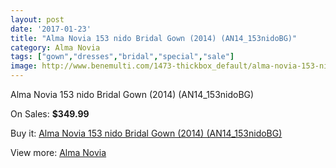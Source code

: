 ```yaml
---
layout: post
date: '2017-01-23'
title: "Alma Novia 153 nido Bridal Gown (2014) (AN14_153nidoBG)"
category: Alma Novia
tags: ["gown","dresses","bridal","special","sale"]
image: http://www.benemulti.com/1473-thickbox_default/alma-novia-153-nido-bridal-gown-2014-an14153nidobg.jpg
---
```

Alma Novia 153 nido Bridal Gown (2014) (AN14_153nidoBG)

On Sales: **$349.99**
<a href="https://www.benemulti.com/en/alma-novia/550-alma-novia-153-nido-bridal-gown-2014-an14153nidobg.html"><amp-img layout="responsive" width="600" height="600" src="//www.benemulti.com/1473-thickbox_default/alma-novia-153-nido-bridal-gown-2014-an14153nidobg.jpg" alt="Alma Novia 153 nido Bridal Gown (2014) (AN14_153nidoBG) 0" /></a>
<a href="https://www.benemulti.com/en/alma-novia/550-alma-novia-153-nido-bridal-gown-2014-an14153nidobg.html"><amp-img layout="responsive" width="600" height="600" src="//www.benemulti.com/1474-thickbox_default/alma-novia-153-nido-bridal-gown-2014-an14153nidobg.jpg" alt="Alma Novia 153 nido Bridal Gown (2014) (AN14_153nidoBG) 1" /></a>

Buy it: [Alma Novia 153 nido Bridal Gown (2014) (AN14_153nidoBG)](https://www.benemulti.com/en/alma-novia/550-alma-novia-153-nido-bridal-gown-2014-an14153nidobg.html "Alma Novia 153 nido Bridal Gown (2014) (AN14_153nidoBG)")

View more: [Alma Novia](https://www.benemulti.com/en/6-alma-novia "Alma Novia")